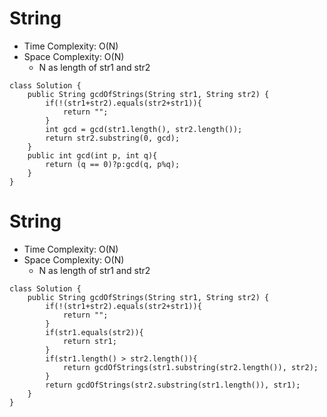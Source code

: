 # String
* Time Complexity: O(N)
* Space Complexity: O(N)
	* N as length of str1 and str2
```
class Solution {
    public String gcdOfStrings(String str1, String str2) {
        if(!(str1+str2).equals(str2+str1)){
            return "";
        }
        int gcd = gcd(str1.length(), str2.length());
        return str2.substring(0, gcd);
    }
    public int gcd(int p, int q){
        return (q == 0)?p:gcd(q, p%q);
    }
}
```
# String
* Time Complexity: O(N)
* Space Complexity: O(N)
	* N as length of str1 and str2
```
class Solution {
    public String gcdOfStrings(String str1, String str2) {
        if(!(str1+str2).equals(str2+str1)){
            return "";
        }
        if(str1.equals(str2)){
            return str1;
        }
        if(str1.length() > str2.length()){
            return gcdOfStrings(str1.substring(str2.length()), str2);
        }
        return gcdOfStrings(str2.substring(str1.length()), str1);
    }
}
```